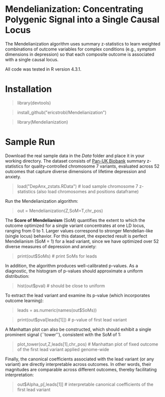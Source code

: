 # Mendelianization: Concentrating Polygenic Signal into a Single Causal Locus

The Mendelianization algorithm uses summary z-statistics to learn weighted combinations of outcome variables for complex conditions (e.g., symptom dimensions in depression) so that each composite outcome is associated with a single causal locus.

All code was tested in R version 4.3.1.

# Installation

> library(devtools)

> install_github("ericstrobl/Mendelianization")

> library(Mendelianization)

# Sample Run

Download the real sample data in the _Data_ folder and place it in your working directory. The dataset consists of [Pan-UK Biobank](https://pan.ukbb.broadinstitute.org/downloads) summary z-statistics for quality-controlled chromosome 7 variants, evaluated across 52 outcomes that capture diverse dimensions of lifetime depression and anxiety.

> load("DepAnx_zstats.RData") # load sample chromosome 7 z-statistics (also load chromosomes and positions dataframe)

Run the Mendelianization algorithm:

> out = Mendelianization(Z,SoM=T,chr_pos)

The **Score of Mendelianism** (SoM) quantifies the extent to which the outcome optimized for a single variant concentrates at one LD locus, ranging from 0 to 1. Larger values correspond to stronger Mendelian-like (single locus) behavior. For this dataset, the expected result is perfect Mendelianism (SoM = 1) for a lead variant, since we have optimized over 52 diverse measures of depression and anxiety:

> print(out$SoMs) # print SoMs for leads

In addition, the algorithm produces well-calibrated p-values. As a diagnostic, the histogram of p-values should approximate a uniform distribution:

> hist(out$pval) # should be close to uniform

To extract the lead variant and examine its p-value (which incorporates outcome learning):

> leads = as.numeric(names(out$SoMs))

> print(out$pval[leads[1]]) # p-value of first lead variant

A Manhattan plot can also be constructed, which should exhibit a single prominent signal (``tower''), consistent with the SoM of 1:

> plot_tower(out,Z,leads[1],chr_pos) # Manhattan plot of fixed outcome of the first lead variant applied genome-wide

Finally, the canonical coefficients associated with the lead variant (or any variant) are directly interpretable across outcomes. In other words, their magnitudes are comparable across different outcomes, thereby facilitating interpretation:

> out$Alpha_p[,leads[1]] # interpretable canonical coefficients of the first lead variant
